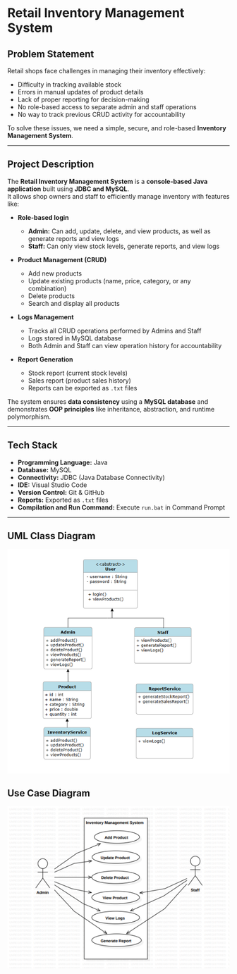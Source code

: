 # Retail Inventory Management System

## Problem Statement
Retail shops face challenges in managing their inventory effectively:
- Difficulty in tracking available stock  
- Errors in manual updates of product details  
- Lack of proper reporting for decision-making  
- No role-based access to separate admin and staff operations  
- No way to track previous CRUD activity for accountability  

To solve these issues, we need a simple, secure, and role-based **Inventory Management System**.

---

## Project Description
The **Retail Inventory Management System** is a **console-based Java application** built using **JDBC and MySQL**.  
It allows shop owners and staff to efficiently manage inventory with features like:

- **Role-based login**  
  - **Admin:** Can add, update, delete, and view products, as well as generate reports and view logs  
  - **Staff:** Can only view stock levels, generate reports, and view logs  

- **Product Management (CRUD)**  
  - Add new products  
  - Update existing products (name, price, category, or any combination)  
  - Delete products  
  - Search and display all products  

- **Logs Management**  
  - Tracks all CRUD operations performed by Admins and Staff  
  - Logs stored in MySQL database  
  - Both Admin and Staff can view operation history for accountability  

- **Report Generation**  
  - Stock report (current stock levels)  
  - Sales report (product sales history)  
  - Reports can be exported as `.txt` files  

The system ensures **data consistency** using a **MySQL database** and demonstrates **OOP principles** like inheritance, abstraction, and runtime polymorphism.

---

## Tech Stack
- **Programming Language:** Java  
- **Database:** MySQL  
- **Connectivity:** JDBC (Java Database Connectivity)  
- **IDE:** Visual Studio Code  
- **Version Control:** Git & GitHub  
- **Reports:** Exported as `.txt` files  
- **Compilation and Run Command:** Execute `run.bat` in Command Prompt  

---
## UML Class Diagram
![UML Class Diagram](./diagrams/classdiagram.png)

## Use Case Diagram
![Use Case Diagram](./diagrams/usecase.png)
